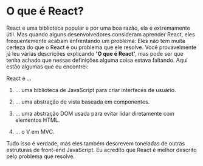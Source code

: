 # O que é React?

React é uma biblioteca popular e por uma boa razão, ela é extremamente útil. Mas quando alguns desenvolvedores consideram aprender React, eles frequentemente acabam enfrentando um problema: Eles não tem muita certeza do que o React é ou problema que ele resolve. Você provavelmente já leu várias descrições explicando **'O que é React'**, mas pode ser que tenha achado que nessas definições alguma coisa estava faltando. Aqui estão algumas que eu encontrei:

React é ...

1. ... uma biblioteca de JavaScript para criar interfaces de usuário.

2. ... uma abstração de vista baseada em componentes.

3. ... uma abstração DOM usada para evitar lidar diretamente com elementos HTML.

4. ... o V em MVC.

Tudo isso é verdade, mas eles também descrevem toneladas de outras estruturas de front-end JavaScript. Eu acredito que React é melhor descrito pelo problema que resolve.


